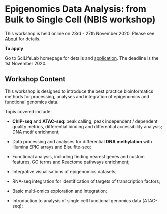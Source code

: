 # Epigenomics Data Analysis: from Bulk to Single Cell (NBIS workshop)


This workshop is held online on 23rd - 27th November 2020. Please see [About](about.md) for details.

**To apply**

Go to SciLifeLab homepage for details and [application](https://www.scilifelab.se/event/epigenomics-data-analysis-from-bulk-to-single-cell-2020/). The deadline is the 1st November 2020.


## Workshop Content


This workshop is designed to introduce the best practice bioinformatics methods for processing, analyses and integration of epigenomics and functional genomics data.

Topis covered include:

* **ChIP-seq** and **ATAC-seq**: peak calling, peak independent / dependent quality metrics, differential binding and differential accessibility analysis; DNA motif enrichment;

* Data processing and analyses for differential **DNA methylation** with Illumina EPIC arrays and Bisulfite-seq;

* Functional analysis, including finding nearest genes and custom features, GO terms and Reactome pathways enrichment;

* Integrative visualisations of epigenomics datasets;

* RNA-seq integration for identification of targets of transcription factors;

* Basic multi-omics exploration and integration;

* Introduction to analysis of single cell functional genomics data (ATAC-seq);

<!-- 

## Travel Info

Science for Life Laboratory (SciLifeLab) is located in Stockholm suburb Solna (Tomtebodavägen 23A, 171 65 Solna).

We are at number 23a on [Karolinska Solna Campus Map](https://nbisweden.github.io/workshop-archive/workshop-ChIP-seq/2018-11-07/files/karta_campus_solna_16_11_14.pdf).

The closest bus stop is called ***Karolinska Institutet Biomedicum*** (search for public transport options [here](https://sl.se/en/)).

Enter the SciLifeLab / Karolinska Institutet Science Park building. After entering, turn left and pass through the glass door to find the rooms *Air* and *Fire*, where the workshop takes place. You can ask for help in the reception if you cannot find the way.


 -->